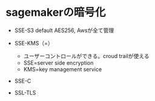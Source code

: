 # sagemakerの暗号化
- SSE-S3 default
AES256, Awsが全て管理
- SSE-KMS（=）
  -  ユーザーコントロールができる。croud trailが使える  
  -  SSE=server side encryption
  -  KMS=key management service
- SSE-C

- SSL-TLS